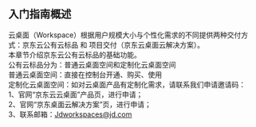 ## 入门指南概述
云桌面（Workspace）根据用户规模大小与个性化需求的不同提供两种交付方式：京东云公有云标品 和 项目交付（京东云桌面云解决方案）。<br>
本章节介绍京东云公有云标品的基础功能。<br>
公有云标品分为：普通云桌面空间和定制化云桌面空间<br>
普通云桌面空间：直接在控制台开通、购买、使用<br>
定制化云桌面空间：如对云桌面产品有定制化需求，请联系我们申请邀请码：<br>
1、官网“京东云云桌面”产品页，进行申请；<br>
2、官网“京东桌面云解决方案”页，进行申请；<br>
3、联系邮箱：Jdworkspaces@jd.com<br>

